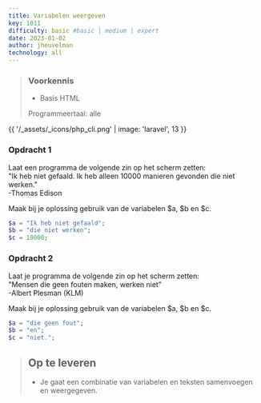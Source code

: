 ```yaml
---
title: Variabelen weergeven
key: 1011
difficulty: basic #basic | medium | expert
date: 2023-01-02
author: jheuvelman
technology: all
---
```



> ### Voorkennis
> * Basis HTML
> 
> Programmeertaal: alle

{{ '/_assets/_icons/php_cli.png'  | image: 'laravel', 13 }}


### Opdracht 1
Laat een programma de volgende zin op het scherm zetten:  
"Ik heb niet gefaald. Ik heb alleen 10000 manieren gevonden die niet werken."  
-Thomas Edison  
  
Maak bij je oplossing gebruik van de variabelen $a, $b en $c.

```php
$a = "Ik heb niet gefaald";
$b = "die niet werken";
$c = 10000;
```
### Opdracht 2
Laat je programma de volgende zin op het scherm zetten:  
"Mensen die geen fouten maken, werken niet"  
-Albert Plesman (KLM)

Maak bij je oplossing gebruik van de variabelen $a, $b en $c.

```php
$a = "die geen fout";
$b = "en";
$c = "niet.";
```

> ## Op te leveren
> * Je gaat een combinatie van variabelen en teksten samenvoegen en weergegeven.
